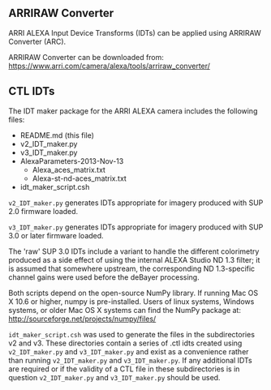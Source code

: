 ## ARRIRAW Converter
ARRI ALEXA Input Device Transforms (IDTs) can be applied using ARRIRAW Converter (ARC). 

ARRIRAW Converter can be downloaded from:
https://www.arri.com/camera/alexa/tools/arriraw_converter/


## CTL IDTs
The IDT maker package for the ARRI ALEXA camera includes the following files:

* README.md (this file)
* v2_IDT_maker.py
* v3_IDT_maker.py
* AlexaParameters-2013-Nov-13
  * Alexa_aces_matrix.txt
  * Alexa-st-nd-aces_matrix.txt
* idt_maker_script.csh

`v2_IDT_maker.py` generates IDTs appropriate for imagery produced with SUP 2.0 firmware loaded.

`v3_IDT_maker.py` generates IDTs appropriate for imagery produced with SUP 3.0 or later firmware loaded.

The 'raw' SUP 3.0 IDTs include a variant to handle the different colorimetry produced as a side effect of using the internal ALEXA Studio ND 1.3 filter; it is assumed that somewhere upstream, the corresponding ND 1.3-specific channel gains were used before the deBayer processing.

Both scripts depend on the open-source NumPy library. If running Mac OS X 10.6 or higher, numpy is pre-installed. Users of linux systems, Windows systems, or older Mac OS X systems can find the NumPy package at:
     http://sourceforge.net/projects/numpy/files/
     
`idt_maker_script.csh` was used to generate the files in the subdirectories v2 and v3.
These directories contain a series of .ctl idts created using `v2_IDT_maker.py` and `v3_IDT_maker.py` and exist as a convenience rather than running `v2_IDT_maker.py` and `v3_IDT_maker.py`.  If any additional IDTs are required or if the validity of a CTL file in these subdirectories is in question `v2_IDT_maker.py` and `v3_IDT_maker.py` should be used.